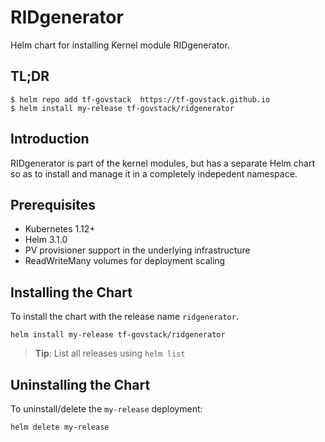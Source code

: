 # RIDgenerator

Helm chart for installing Kernel module RIDgenerator.

## TL;DR

```console
$ helm repo add tf-govstack  https://tf-govstack.github.io
$ helm install my-release tf-govstack/ridgenerator
```

## Introduction

RIDgenerator is  part of the kernel modules, but has a separate Helm chart so as to install and manage it in a completely indepedent namespace.

## Prerequisites

- Kubernetes 1.12+
- Helm 3.1.0
- PV provisioner support in the underlying infrastructure
- ReadWriteMany volumes for deployment scaling

## Installing the Chart

To install the chart with the release name `ridgenerator`.

```console
helm install my-release tf-govstack/ridgenerator
```

> **Tip**: List all releases using `helm list`

## Uninstalling the Chart

To uninstall/delete the `my-release` deployment:

```console
helm delete my-release
```

